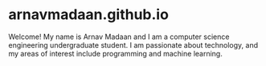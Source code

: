 # arnavmadaan.github.io
Welcome!
My name is Arnav Madaan and I am a computer science engineering undergraduate student.
I am passionate about technology, and my areas of interest include programming and machine learning. 
